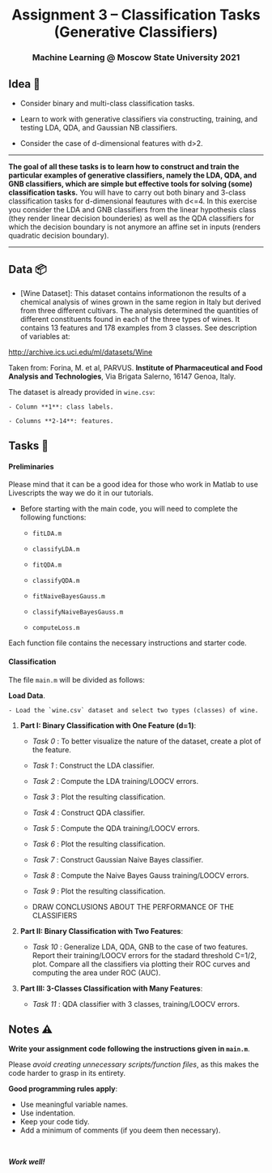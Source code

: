 ﻿
<h1 align="center">
  <a>Assignment 3 – Classification Tasks (Generative Classifiers)</a>
</h1>
<h3 align="center">
  <a>Machine Learning @ Moscow State University 2021</a>
</h3>

## Idea 📓

- Consider binary and multi-class classification tasks.

- Learn to work with generative classifiers via constructing, training, and testing LDA, QDA, and Gaussian NB classifiers.

- Consider the case of d-dimensional features with d>2.

***

**The goal of all these tasks is to learn how to construct and train the particular examples of generative classifiers, namely the LDA, QDA, and GNB classifiers, which are simple but effective tools for solving (some) classification tasks.** You will have to carry out both binary and 3-class classification tasks for d-dimensional feautures with d<=4. In this exercise you consider the LDA and GNB classifiers from the linear hypothesis class (they render linear decision bounderies) as well as the QDA classifiers for which the decision boundary is not anymore an affine set in inputs (renders quadratic decision boundary).

***

## Data 📦

- [Wine Dataset]: This dataset contains informationon the results of a chemical analysis of wines grown in the same region in Italy but derived from three different cultivars. The analysis determined the quantities of different constituents found in each of the three types of wines. It contains 13 features and 178 examples from 3 classes. See description of variables at: 

http://archive.ics.uci.edu/ml/datasets/Wine

Taken from: Forina, M. et al, PARVUS. **Institute of Pharmaceutical and Food Analysis and Technologies**, Via Brigata Salerno, 16147 Genoa, Italy. 

The dataset is already provided in `wine.csv`:
		
	- Column **1**: class labels.
		
	- Columns **2-14**: features.

## Tasks 📝

#### Preliminaries

Please mind that it can be a good idea for those who work in Matlab to use Livescripts the way we do it in our tutorials.

- Before starting with the main code, you will need to complete the following functions:
	
    - `fitLDA.m`
	
    - `classifyLDA.m`
    
    - `fitQDA.m`
    
    - `classifyQDA.m`
    
    - `fitNaiveBayesGauss.m`
    
    - `classifyNaiveBayesGauss.m`
    
    - `computeLoss.m`

Each function file contains the necessary instructions and starter code.

	
#### Classification

The file `main.m` will be divided as follows:
	
   **Load Data**.

	- Load the `wine.csv` dataset and select two types (classes) of wine.

1. **Part I: Binary Classification with One Feature (d=1)**:

	- *Task 0* : To better visualize the nature of the dataset, create a plot of the feature.
	
	- *Task 1* : Construct the LDA classifier.
	
	- *Task 2* : Compute the LDA training/LOOCV errors.
	
	- *Task 3* : Plot the resulting classification.
	
	- *Task 4* : Construct QDA classifier.
	
	- *Task 5* : Compute the QDA training/LOOCV errors.
	
	- *Task 6* : Plot the resulting classification.
	
	- *Task 7* : Construct  Gaussian Naive Bayes classifier.
	
	- *Task 8* : Compute the Naive Bayes Gauss training/LOOCV errors.
	
	- *Task 9* : Plot the resulting classification.
	
	- DRAW CONCLUSIONS ABOUT THE PERFORMANCE OF THE CLASSIFIERS


2. **Part II: Binary Classification with Two Features**: 
	
	- *Task 10* : Generalize LDA, QDA, GNB to the case of two features. Report their training/LOOCV errors for the stadard threshold C=1/2, plot. Compare all the classifiers via plotting their ROC curves and computing the area under ROC (AUC).
	
	
3. **Part III: 3-Classes Classification with Many Features**: 
	
	
	- *Task 11* : QDA classifier with 3 classes, training/LOOCV errors.
	

	
  
## Notes ⚠️

**Write your assignment code following the instructions given in  `main.m`**.

Please *avoid creating unnecessary scripts/function files*, as this makes the code harder to grasp in its entirety.

**Good programming rules apply**:
- Use meaningful variable names. 
- Use indentation.
- Keep your code tidy. 
- Add a minimum of comments (if you deem then necessary). 

<br>

***Work well!***
